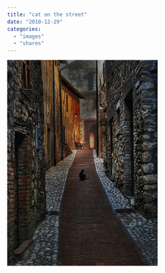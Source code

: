 ```yaml
---
title: "cat on the street"
date: "2010-12-29"
categories: 
  - "images"
  - "shares"
---
```


![](images/tumblr_le1g1w6TM51qz4vrlo1_400.jpg)
